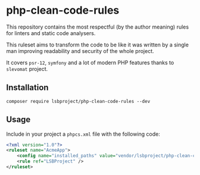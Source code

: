 # php-clean-code-rules
This repository contains the most respectful (by the author meaning) rules for linters and static code analysers.

This ruleset aims to transform the code to be like it was written by a single man improving readability and 
security of the whole project.

It covers `psr-12`,  `symfony` and a lot of modern PHP features thanks to `slevomat` project.
## Installation

```shell script
composer require lsbproject/php-clean-code-rules --dev
```

## Usage

Include in your project a `phpcs.xml` file with the following code:
```xml
<?xml version="1.0"?>
<ruleset name="AcmeApp">
    <config name="installed_paths" value="vendor/lsbproject/php-clean-code-rules" />
    <rule ref="LSBProject" />
</ruleset>
```
